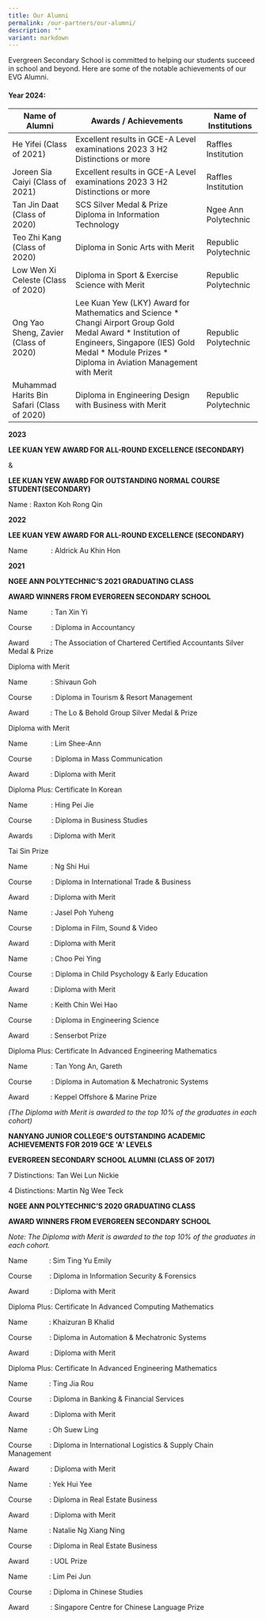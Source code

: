 ```yaml
---
title: Our Alumni
permalink: /our-partners/our-alumni/
description: ""
variant: markdown
---
```

<p>Evergreen Secondary School is committed to helping our students succeed
in school and beyond. Here are some of the notable achievements of our
EVG Alumni.</p>
<h4><strong>Year 2024:</strong></h4>

| Name of Alumni |  Awards / Achievements  |  Name of Institutions  |
|---------------------------------|-------------------------------------------------------| -------------------------------------------------------|
| He Yifei (Class of 2021) | Excellent results in GCE-A Level examinations 2023 3 H2 Distinctions or more | Raffles Institution
| Joreen Sia Caiyi (Class of 2021)  | Excellent results in GCE-A Level examinations 2023 3 H2 Distinctions or more | Raffles Institution
| Tan Jin Daat (Class of 2020) | SCS Silver Medal &amp; Prize Diploma in Information Technology | Ngee Ann Polytechnic |
| Teo Zhi Kang (Class of 2020) | Diploma in Sonic Arts with Merit | Republic Polytechnic | 
Low Wen Xi Celeste (Class of 2020) | Diploma in Sport &amp; Exercise Science with Merit | Republic Polytechnic | 
| Ong Yao Sheng, Zavier (Class of 2020) | Lee Kuan Yew (LKY) Award for Mathematics and Science * Changi Airport Group Gold Medal Award * Institution of Engineers, Singapore (IES) Gold Medal * Module Prizes * Diploma in Aviation Management with Merit | Republic Polytechnic |
Muhammad Harits Bin Safari (Class of 2020) | Diploma in Engineering Design with Business with Merit | Republic Polytechnic | 










<p></p>
<p><strong>2023</strong>
</p>
<p><strong>LEE KUAN YEW AWARD FOR ALL-ROUND EXCELLENCE (SECONDARY)</strong>
</p>
<p>&amp;</p>
<p><strong>LEE KUAN YEW AWARD FOR OUTSTANDING NORMAL COURSE STUDENT(SECONDARY)</strong>
</p>
<p>Name : Raxton Koh Rong Qin</p>
<p><strong>2022</strong>
</p>
<p><strong>LEE KUAN YEW AWARD FOR ALL-ROUND EXCELLENCE (SECONDARY)</strong>
</p>
<p>Name&nbsp;&nbsp;&nbsp;&nbsp;&nbsp;&nbsp;&nbsp;&nbsp;&nbsp;&nbsp;&nbsp;
: Aldrick Au Khin Hon</p>
<p><strong>2021</strong>
</p>
<p><strong>NGEE ANN POLYTECHNIC’S 2021 GRADUATING CLASS</strong>
</p>
<p><strong>AWARD WINNERS FROM EVERGREEN SECONDARY SCHOOL</strong>
</p>
<p>Name&nbsp;&nbsp;&nbsp;&nbsp;&nbsp;&nbsp;&nbsp;&nbsp;&nbsp;&nbsp;&nbsp;
: Tan Xin Yi</p>
<p>Course&nbsp;&nbsp;&nbsp;&nbsp;&nbsp;&nbsp;&nbsp;&nbsp;&nbsp; : Diploma
in Accountancy</p>
<p>Award &nbsp;&nbsp;&nbsp;&nbsp;&nbsp;&nbsp;&nbsp;&nbsp;&nbsp; : The Association
of Chartered Certified Accountants Silver Medal &amp; Prize</p>
<p>Diploma with Merit</p>
<p>Name&nbsp;&nbsp;&nbsp;&nbsp;&nbsp;&nbsp;&nbsp;&nbsp;&nbsp;&nbsp;&nbsp;
: Shivaun Goh</p>
<p>Course&nbsp;&nbsp;&nbsp;&nbsp;&nbsp;&nbsp;&nbsp;&nbsp;&nbsp; : Diploma
in Tourism &amp; Resort Management</p>
<p>Award &nbsp;&nbsp;&nbsp;&nbsp;&nbsp;&nbsp;&nbsp;&nbsp;&nbsp; : The Lo
&amp; Behold Group Silver Medal &amp; Prize</p>
<p>Diploma with Merit</p>
<p>Name&nbsp;&nbsp;&nbsp;&nbsp;&nbsp;&nbsp;&nbsp;&nbsp;&nbsp;&nbsp;&nbsp;
: Lim Shee-Ann</p>
<p>Course&nbsp;&nbsp;&nbsp;&nbsp;&nbsp;&nbsp;&nbsp;&nbsp;&nbsp; : Diploma
in Mass Communication</p>
<p>Award &nbsp;&nbsp;&nbsp;&nbsp;&nbsp;&nbsp;&nbsp;&nbsp;&nbsp; : Diploma
with Merit</p>
<p>Diploma Plus: Certificate In Korean</p>
<p>Name&nbsp;&nbsp;&nbsp;&nbsp;&nbsp;&nbsp;&nbsp;&nbsp;&nbsp;&nbsp;&nbsp;
: Hing Pei Jie</p>
<p>Course&nbsp;&nbsp;&nbsp;&nbsp;&nbsp;&nbsp;&nbsp;&nbsp;&nbsp; : Diploma
in Business Studies</p>
<p>Awards&nbsp;&nbsp;&nbsp;&nbsp;&nbsp;&nbsp;&nbsp;&nbsp; : Diploma with
Merit</p>
<p>Tai Sin Prize</p>
<p>Name&nbsp;&nbsp;&nbsp;&nbsp;&nbsp;&nbsp;&nbsp;&nbsp;&nbsp;&nbsp;&nbsp;
: Ng Shi Hui</p>
<p>Course&nbsp;&nbsp;&nbsp;&nbsp;&nbsp;&nbsp;&nbsp;&nbsp;&nbsp; : Diploma
in International Trade &amp; Business</p>
<p>Award &nbsp;&nbsp;&nbsp;&nbsp;&nbsp;&nbsp;&nbsp;&nbsp;&nbsp; : Diploma
with Merit</p>
<p>Name&nbsp;&nbsp;&nbsp;&nbsp;&nbsp;&nbsp;&nbsp;&nbsp;&nbsp;&nbsp;&nbsp;
: Jasel Poh Yuheng</p>
<p>Course&nbsp;&nbsp;&nbsp;&nbsp;&nbsp;&nbsp;&nbsp;&nbsp;&nbsp; : Diploma
in Film, Sound &amp; Video</p>
<p>Award &nbsp;&nbsp;&nbsp;&nbsp;&nbsp;&nbsp;&nbsp;&nbsp;&nbsp; : Diploma
with Merit</p>
<p>Name&nbsp;&nbsp;&nbsp;&nbsp;&nbsp;&nbsp;&nbsp;&nbsp;&nbsp;&nbsp;&nbsp;
: Choo Pei Ying</p>
<p>Course&nbsp;&nbsp;&nbsp;&nbsp;&nbsp;&nbsp;&nbsp;&nbsp;&nbsp; : Diploma
in Child Psychology &amp; Early Education</p>
<p>Award &nbsp;&nbsp;&nbsp;&nbsp;&nbsp;&nbsp;&nbsp;&nbsp;&nbsp; : Diploma
with Merit</p>
<p>Name&nbsp;&nbsp;&nbsp;&nbsp;&nbsp;&nbsp;&nbsp;&nbsp;&nbsp;&nbsp;&nbsp;
: Keith Chin Wei Hao</p>
<p>Course&nbsp;&nbsp;&nbsp;&nbsp;&nbsp;&nbsp;&nbsp;&nbsp;&nbsp; : Diploma
in Engineering Science</p>
<p>Award &nbsp;&nbsp;&nbsp;&nbsp;&nbsp;&nbsp;&nbsp;&nbsp;&nbsp; : Senserbot
Prize</p>
<p>Diploma Plus: Certificate In Advanced Engineering Mathematics</p>
<p>Name&nbsp;&nbsp;&nbsp;&nbsp;&nbsp;&nbsp;&nbsp;&nbsp;&nbsp;&nbsp;&nbsp;
: Tan Yong An, Gareth</p>
<p>Course&nbsp;&nbsp;&nbsp;&nbsp;&nbsp;&nbsp;&nbsp;&nbsp;&nbsp; : Diploma
in Automation &amp; Mechatronic Systems</p>
<p>Award &nbsp;&nbsp;&nbsp;&nbsp;&nbsp;&nbsp;&nbsp;&nbsp;&nbsp; : Keppel
Offshore &amp; Marine Prize</p>
<p><em>(The Diploma with Merit is awarded to the top 10% of the graduates in each cohort)</em>
</p>
<p><strong>NANYANG JUNIOR COLLEGE'S</strong>&nbsp;<strong>OUTSTANDING ACADEMIC ACHIEVEMENTS FOR 2019 GCE 'A' LEVELS</strong>
</p>
<p><strong>EVERGREEN SECONDARY SCHOOL ALUMNI (CLASS OF 2017)</strong>
</p>
<p>7 Distinctions: Tan Wei Lun Nickie</p>
<p>4 Distinctions: Martin Ng Wee Teck</p>
<p><strong>NGEE ANN POLYTECHNIC’S 2020 GRADUATING CLASS</strong>
</p>
<p><strong>AWARD WINNERS FROM EVERGREEN SECONDARY SCHOOL</strong>
</p>
<p><em>Note:&nbsp;The Diploma with Merit is awarded to the top 10% of the graduates in each cohort.</em>
</p>
<p>Name&nbsp;&nbsp;&nbsp;&nbsp;&nbsp;&nbsp;&nbsp;&nbsp;&nbsp;&nbsp; : Sim
Ting Yu Emily</p>
<p>Course&nbsp;&nbsp;&nbsp;&nbsp;&nbsp;&nbsp;&nbsp;&nbsp; : Diploma in Information
Security &amp; Forensics</p>
<p>Award &nbsp;&nbsp;&nbsp;&nbsp;&nbsp;&nbsp;&nbsp;&nbsp;&nbsp; : Diploma
with Merit</p>
<p>Diploma Plus: Certificate In Advanced Computing Mathematics</p>
<p>Name&nbsp;&nbsp;&nbsp;&nbsp;&nbsp;&nbsp;&nbsp;&nbsp;&nbsp;&nbsp; : Khaizuran
B Khalid</p>
<p>Course&nbsp;&nbsp;&nbsp;&nbsp;&nbsp;&nbsp;&nbsp;&nbsp; : Diploma in Automation
&amp; Mechatronic Systems</p>
<p>Award &nbsp;&nbsp;&nbsp;&nbsp;&nbsp;&nbsp;&nbsp;&nbsp;&nbsp; : Diploma
with Merit</p>
<p>Diploma Plus: Certificate In Advanced Engineering Mathematics</p>
<p>Name&nbsp;&nbsp;&nbsp;&nbsp;&nbsp;&nbsp;&nbsp;&nbsp;&nbsp;&nbsp; : Ting
Jia Rou</p>
<p>Course&nbsp;&nbsp;&nbsp;&nbsp;&nbsp;&nbsp;&nbsp;&nbsp; : Diploma in Banking
&amp; Financial Services</p>
<p>Award &nbsp;&nbsp;&nbsp;&nbsp;&nbsp;&nbsp;&nbsp;&nbsp;&nbsp; : Diploma
with Merit</p>
<p>Name&nbsp;&nbsp;&nbsp;&nbsp;&nbsp;&nbsp;&nbsp;&nbsp;&nbsp;&nbsp; : Oh
Suew Ling</p>
<p>Course&nbsp;&nbsp;&nbsp;&nbsp;&nbsp;&nbsp;&nbsp;&nbsp; : Diploma in International
Logistics &amp; Supply Chain Management</p>
<p>Award &nbsp;&nbsp;&nbsp;&nbsp;&nbsp;&nbsp;&nbsp;&nbsp;&nbsp; : Diploma
with Merit</p>
<p>Name&nbsp;&nbsp;&nbsp;&nbsp;&nbsp;&nbsp;&nbsp;&nbsp;&nbsp;&nbsp; : Yek
Hui Yee</p>
<p>Course&nbsp;&nbsp;&nbsp;&nbsp;&nbsp;&nbsp;&nbsp;&nbsp; : Diploma in Real
Estate Business</p>
<p>Award &nbsp;&nbsp;&nbsp;&nbsp;&nbsp;&nbsp;&nbsp;&nbsp;&nbsp; : Diploma
with Merit</p>
<p>Name&nbsp;&nbsp;&nbsp;&nbsp;&nbsp;&nbsp;&nbsp;&nbsp;&nbsp;&nbsp; : Natalie
Ng Xiang Ning</p>
<p>Course&nbsp;&nbsp;&nbsp;&nbsp;&nbsp;&nbsp;&nbsp;&nbsp; : Diploma in Real
Estate Business</p>
<p>Award &nbsp;&nbsp;&nbsp;&nbsp;&nbsp;&nbsp;&nbsp;&nbsp;&nbsp; : UOL Prize</p>
<p>Name&nbsp;&nbsp;&nbsp;&nbsp;&nbsp;&nbsp;&nbsp;&nbsp;&nbsp;&nbsp; : Lim
Pei Jun</p>
<p>Course&nbsp;&nbsp;&nbsp;&nbsp;&nbsp;&nbsp;&nbsp;&nbsp; : Diploma in Chinese
Studies</p>
<p>Award &nbsp;&nbsp;&nbsp;&nbsp;&nbsp;&nbsp;&nbsp;&nbsp;&nbsp; : Singapore
Centre for Chinese Language Prize</p>
